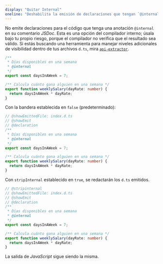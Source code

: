 ```yaml
---
display: "Quitar Internal"
oneline: "Deshabilita la emisión de declaraciones que tengan `@internal` en sus comentarios JSDoc."
---
```


No emite declaraciones para el código que tenga una anotación `@internal` en su comentario *JSDoc*.
Esta es una opción del compilador interno; úsala bajo tu propio riesgo, porque el compilador no verifica que el resultado sea válido.
Si estás buscando una herramienta para manejar niveles adicionales de visibilidad dentro de tus archivos `d.ts`, mira [`api-extractor`](https://api-extractor.com).

```ts twoslash
/**
 * Días disponibles en una semana
 * @internal
 */
export const daysInAWeek = 7;

/** Calcula cuánto gana alguien en una semana */
export function weeklySalary(dayRate: number) {
  return daysInAWeek * dayRate;
}
```

Con la bandera establecida en `false` (predeterminado):

```ts twoslash
// @showEmittedFile: index.d.ts
// @showEmit
// @declaration
/**
 * Días disponibles en una semana
 * @internal
 */
export const daysInAWeek = 7;

/** Calcula cuánto gana alguien en una semana */
export function weeklySalary(dayRate: number) {
  return daysInAWeek * dayRate;
}
```

Con `stripInternal` establecido en `true`, se redactarán los `d.ts` emitidos.

```ts twoslash
// @stripinternal
// @showEmittedFile: index.d.ts
// @showEmit
// @declaration
/**
 * Días disponibles en una semana
 * @internal
 */
export const daysInAWeek = 7;

/** Calcula cuánto gana alguien en una semana */
export function weeklySalary(dayRate: number) {
  return daysInAWeek * dayRate;
}
```

La salida de *JavaScript* sigue siendo la misma.
